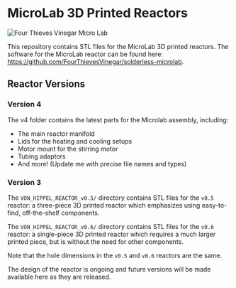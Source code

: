 # MicroLab 3D Printed Reactors

![Four Thieves Vinegar Micro Lab](https://github.com/FourThievesVinegar/microlab/blob/master/images/4tvc.jpg)

This repository contains STL files for the MicroLab 3D printed reactors. The software for the MicroLab reactor can be found here: https://github.com/FourThievesVinegar/solderless-microlab.

## Reactor Versions

### Version 4

The v4 folder contains the latest parts for the Microlab assembly, including:
- The main reactor manifold
- Lids for the heating and cooling setups
- Motor mount for the stirring motor
- Tubing adaptors
- And more! (Update me with precise file names and types)

### Version 3

The `VON_HIPPEL_REACTOR_v0.5/` directory contains STL files for the `v0.5` reactor: a three-piece 3D printed reactor which emphasizes using easy-to-find, off-the-shelf components.

The `VON_HIPPEL_REACTOR_v0.6/` directory contains STL files for the `v0.6` reactor: a single-piece 3D printed reactor which requires a much larger printed piece, but is without the need for other components.

Note that the hole dimensions in the `v0.5` and `v0.6` reactors are the same.

The design of the reactor is ongoing and future versions will be made available here as they are released.
